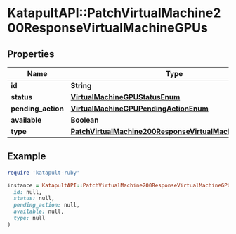 # KatapultAPI::PatchVirtualMachine200ResponseVirtualMachineGPUs

## Properties

| Name | Type | Description | Notes |
| ---- | ---- | ----------- | ----- |
| **id** | **String** |  | [optional] |
| **status** | [**VirtualMachineGPUStatusEnum**](VirtualMachineGPUStatusEnum.md) |  | [optional] |
| **pending_action** | [**VirtualMachineGPUPendingActionEnum**](VirtualMachineGPUPendingActionEnum.md) |  | [optional] |
| **available** | **Boolean** |  | [optional] |
| **type** | [**PatchVirtualMachine200ResponseVirtualMachineGPUsType**](PatchVirtualMachine200ResponseVirtualMachineGPUsType.md) |  | [optional] |

## Example

```ruby
require 'katapult-ruby'

instance = KatapultAPI::PatchVirtualMachine200ResponseVirtualMachineGPUs.new(
  id: null,
  status: null,
  pending_action: null,
  available: null,
  type: null
)
```

